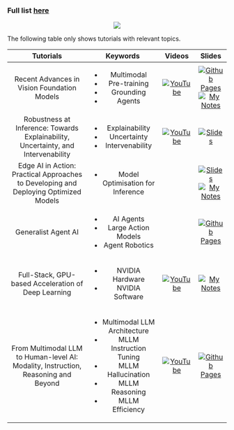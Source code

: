 ### Full list [here](https://cvpr.thecvf.com/Conferences/2024/tutorial-list)
<p align="center">
    <a href="#"><img src="https://i.imgur.com/waxVImv.png" style="pointer-events: none;"></a>
</p>
  
The following table only shows tutorials with relevant topics.

| Tutorials | Keywords | Videos | Slides |
|:-------------------:|:-------------------:|:-------------------:|:-------------------:|   
|Recent Advances in Vision Foundation Models | <ul><li>Multimodal<li>Pre-training<li>Grounding<li>Agents| [![YouTube](https://img.shields.io/badge/YouTube-%23FF0000.svg?style=for-the-badge&logo=YouTube&logoColor=white)](https://www.youtube.com/watch?v=7P1Nb2mFgQY&themeRefresh=1)| [![Github Pages](https://img.shields.io/badge/github%20pages-121013?style=for-the-badge&logo=github&logoColor=white)](https://vlp-tutorial.github.io/)<br> [![My Notes](https://a11ybadges.com/badge?logo=book-open&text=My_Notes)](https://github.com/HeChengHui/CVPR2024/blob/main/Materials/17June/17%20June_CVPR2024.pdf)
| Robustness at Inference: Towards Explainability, Uncertainty, and Intervenability | <ul><li>Explainability<li>Uncertainty<li>Intervenability| [![YouTube](https://img.shields.io/badge/YouTube-%23FF0000.svg?style=for-the-badge&logo=YouTube&logoColor=white)](https://www.youtube.com/watch?v=nlBhN38R8ZA)| [![Slides](https://a11ybadges.com/badge?logo=slides)](https://bpb-us-w2.wpmucdn.com/sites.gatech.edu/dist/4/3061/files/2024/06/20240617_CVPR_Robustness_Final-1.pdf)
| Edge AI in Action: Practical Approaches to Developing and Deploying Optimized Models | <ul><li>Model Optimisation for Inference| | [![Slides](https://a11ybadges.com/badge?logo=slides)](https://cvpr.thecvf.com/media/cvpr-2024/Slides/23714_yhoLlnA.pdf)<br>[![My Notes](https://a11ybadges.com/badge?logo=book-open&text=My_Notes)](https://github.com/HeChengHui/CVPR2024/blob/main/Materials/17June/17%20June_CVPR2024.pdf)
| Generalist Agent AI | <ul><li>AI Agents<li>Large Action Models<li>Agent Robotics|| [![Github Pages](https://img.shields.io/badge/github%20pages-121013?style=for-the-badge&logo=github&logoColor=white)](https://multimodalagentai.github.io/)
| Full-Stack, GPU-based Acceleration of Deep Learning | <ul><li>NVIDIA Hardware<li>NVIDIA Software| [![YouTube](https://img.shields.io/badge/YouTube-%23FF0000.svg?style=for-the-badge&logo=YouTube&logoColor=white)](https://www.youtube.com/watch?v=MewkA7CqPbY)|[![My Notes](https://a11ybadges.com/badge?logo=book-open&text=My_Notes)](https://github.com/HeChengHui/CVPR2024/blob/main/Materials/18June/18%20June_CVPR2024.pdf)
| From Multimodal LLM to Human-level AI: Modality, Instruction, Reasoning and Beyond | <ul><li>Multimodal LLM Architecture <li>MLLM Instruction Tuning<li>MLLM Hallucination<li>MLLM Reasoning<li>MLLM Efficiency|  [![YouTube](https://img.shields.io/badge/YouTube-%23FF0000.svg?style=for-the-badge&logo=YouTube&logoColor=white)](https://www.youtube.com/watch?v=7wUOESMtaVA)  | [![Github Pages](https://img.shields.io/badge/github%20pages-121013?style=for-the-badge&logo=github&logoColor=white)](https://mllm2024.github.io/CVPR2024/)
